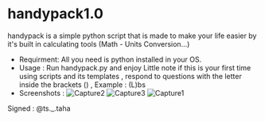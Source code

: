 # handypack1.0
handypack is a simple python script that is made to make your life easier by it's built in calculating tools (Math - Units Conversion...)
- Requirment:
All you need is python installed in your OS.
- Usage : 
Run handypack.py and enjoy 
Little note if this is your first time using scripts and its templates , respond to questions with the letter inside the brackets () , Example : (L)bs
- Screenshots : 
![Capture2](https://user-images.githubusercontent.com/59410756/178521067-481a2792-0817-434e-916f-84fbcb58c8ff.PNG)
![Capture3](https://user-images.githubusercontent.com/59410756/178521072-50e0d4a9-5205-4ebe-aecd-d1202172c806.PNG)
![Capture1](https://user-images.githubusercontent.com/59410756/178521075-35771514-957e-48f6-8323-7a2db583c6b7.PNG)

Signed : @ts._.taha
